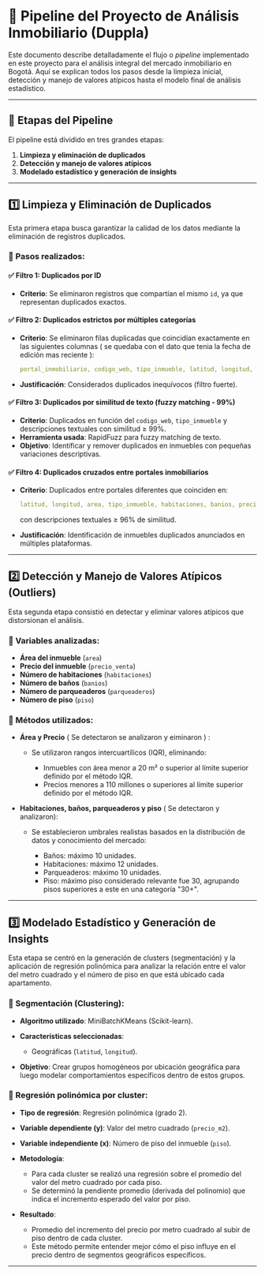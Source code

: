 # 📌 Pipeline del Proyecto de Análisis Inmobiliario (Duppla)

Este documento describe detalladamente el flujo o *pipeline* implementado en este proyecto para el análisis integral del mercado inmobiliario en Bogotá. Aquí se explican todos los pasos desde la limpieza inicial, detección y manejo de valores atípicos hasta el modelo final de análisis estadístico.

---

## 🔄 Etapas del Pipeline

El pipeline está dividido en tres grandes etapas:

1. **Limpieza y eliminación de duplicados**
2. **Detección y manejo de valores atípicos**
3. **Modelado estadístico y generación de insights**

---

## 1️⃣ Limpieza y Eliminación de Duplicados

Esta primera etapa busca garantizar la calidad de los datos mediante la eliminación de registros duplicados.

### 📌 Pasos realizados:

#### ✅ **Filtro 1: Duplicados por ID**

* **Criterio**: Se eliminaron registros que compartían el mismo `id`, ya que representan duplicados exactos.

#### ✅ **Filtro 2: Duplicados estrictos por múltiples categorías**

* **Criterio**: Se eliminaron filas duplicadas que coincidían exactamente en las siguientes columnas ( se quedaba con el dato que tenia la fecha de edición mas reciente ):

  ```yaml
  portal_inmobiliario, codigo_web, tipo_inmueble, latitud, longitud, area
  ```
* **Justificación**: Considerados duplicados inequívocos (filtro fuerte).

#### ✅ **Filtro 3: Duplicados por similitud de texto (fuzzy matching - 99%)**

* **Criterio**: Duplicados en función del `codigo_web`, `tipo_inmueble` y descripciones textuales con similitud ≥ 99%.
* **Herramienta usada**: RapidFuzz para fuzzy matching de texto.
* **Objetivo**: Identificar y remover duplicados en inmuebles con pequeñas variaciones descriptivas.

#### ✅ **Filtro 4: Duplicados cruzados entre portales inmobiliarios**

* **Criterio**: Duplicados entre portales diferentes que coinciden en:

  ```yaml
  latitud, longitud, area, tipo_inmueble, habitaciones, banios, precio
  ```

  con descripciones textuales ≥ 96% de similitud.
* **Justificación**: Identificación de inmuebles duplicados anunciados en múltiples plataformas.

---

## 2️⃣ Detección y Manejo de Valores Atípicos (Outliers)

Esta segunda etapa consistió en detectar y eliminar valores atípicos que distorsionan el análisis.

### 📌 Variables analizadas:

* **Área del inmueble** (`area`)
* **Precio del inmueble** (`precio_venta`)
* **Número de habitaciones** (`habitaciones`)
* **Número de baños** (`banios`)
* **Número de parqueaderos** (`parqueaderos`)
* **Número de piso** (`piso`)

### 📌 Métodos utilizados:

* **Área y Precio** ( Se detectaron se analizaron y eiminaron ) :

  * Se utilizaron rangos intercuartílicos (IQR), eliminando:

    * Inmuebles con área menor a 20 m² o superior al límite superior definido por el método IQR.
    * Precios menores a 110 millones o superiores al límite superior definido por el método IQR.

* **Habitaciones, baños, parqueaderos y piso** ( Se detectaron y analizaron):

  * Se establecieron umbrales realistas basados en la distribución de datos y conocimiento del mercado:

    * Baños: máximo 10 unidades.
    * Habitaciones: máximo 12 unidades.
    * Parqueaderos: máximo 10 unidades.
    * Piso: máximo piso considerado relevante fue 30, agrupando pisos superiores a este en una categoría "30+".

---

## 3️⃣ Modelado Estadístico y Generación de Insights

Esta etapa se centró en la generación de clusters (segmentación) y la aplicación de regresión polinómica para analizar la relación entre el valor del metro cuadrado y el número de piso en que está ubicado cada apartamento.

### 📌 Segmentación (Clustering):

* **Algoritmo utilizado**: MiniBatchKMeans (Scikit-learn).
* **Características seleccionadas**:

  * Geográficas (`latitud`, `longitud`).
* **Objetivo**: Crear grupos homogéneos por ubicación geográfica para luego modelar comportamientos específicos dentro de estos grupos.

### 📌 Regresión polinómica por cluster:

* **Tipo de regresión**: Regresión polinómica (grado 2).
* **Variable dependiente (y)**: Valor del metro cuadrado (`precio_m2`).
* **Variable independiente (x)**: Número de piso del inmueble (`piso`).
* **Metodología**:

  * Para cada cluster se realizó una regresión sobre el promedio del valor del metro cuadrado por cada piso.
  * Se determinó la pendiente promedio (derivada del polinomio) que indica el incremento esperado del valor por piso.
* **Resultado**:

  * Promedio del incremento del precio por metro cuadrado al subir de piso dentro de cada cluster.
  * Este método permite entender mejor cómo el piso influye en el precio dentro de segmentos geográficos específicos.

---

